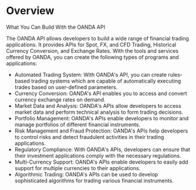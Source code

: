 # Overview

What You Can Build With the OANDA API

The OANDA API allows developers to build a wide range of financial trading
applications. It provides APIs for Spot, FX, and CFD Trading, Historical
Currency Conversion, and Exchange Rates. With the tools and services offered by
OANDA, you can create the following types of programs and applications:

- Automated Trading System: With OANDA's API, you can create rules-based
  trading systems which are capable of automatically executing trades based on
  user-defined parameters.
- Currency Conversion: OANDA's API enables you to access and convert currency
  exchange rates on demand.
- Market Data and Analysis: OANDA's APIs allow developers to access market data
  and perform technical analysis to form trading decisions.
- Portfolio Management: OANDA's APIs enable developers to monitor and manage
  portfolios of different financial instruments.
- Risk Management and Fraud Protection: OANDA's APIs help developers to control
  risks and detect fraudulent activities in their trading applications.
- Regulatory Compliance: With OANDA's APIs, developers can ensure that their
  investment applications comply with the necessary regulations.
- Multi-Currency Support: OANDA's APIs enable developers to easily add support
  for multiple currencies to their applications.
- Algorithmic Trading: OANDA's APIs can be used to develop sophisticated
  algorithms for trading various financial instruments.
